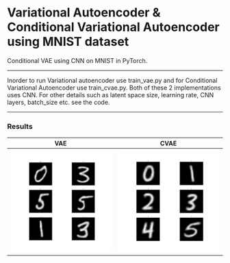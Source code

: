 # Variational Autoencoder & Conditional Variational Autoencoder using MNIST dataset
Conditional VAE using CNN on MNIST in PyTorch.

---

Inorder to run Variational autoencoder use train_vae.py and for Conditional Variational Autoencoder use train_cvae.py. Both of these 2 implementations uses CNN. For other details such as latent space size, learning rate, CNN layers, batch_size etc. see the code.

---

### Results
VAE|CVAE
---|---
<img src="https://github.com/debtanu177/CVAE_MNIST/blob/master/figures/epoch_90.jpg" width="400">|<img src="https://github.com/debtanu177/CVAE_MNIST/blob/master/figures/Eval_epoch_85.jpg" width="400">
